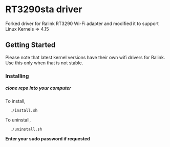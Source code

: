 # RT3290sta driver

Forked driver for Ralink RT3290 Wi-Fi adapter and modified it to support Linux Kernels => 4.15

## Getting Started
Please note that latest kernel versions have their own wifi drivers for Ralink. Use this only when that is not stable.

### Installing

##### clone repo into your computer
To install,
```
  ./install.sh
```
To uninstall,
```
  ./uninstall.sh
```

**Enter your sudo password if requested** 
